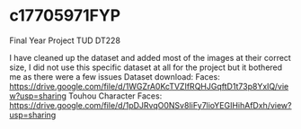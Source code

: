 # c17705971FYP
Final Year Project TUD DT228

I have cleaned up the dataset and added most of the images at their correct size, I did not use this specific dataset at all for the project but it bothered me as there were a few issues
Dataset download:
Faces: https://drive.google.com/file/d/1WGZrA0KcTVZIfRQHJGqftD1t73p8YxIQ/view?usp=sharing
Touhou Character Faces: https://drive.google.com/file/d/1pDJRvqO0NSv8IiFy7lioYEGIHihAfDxh/view?usp=sharing
